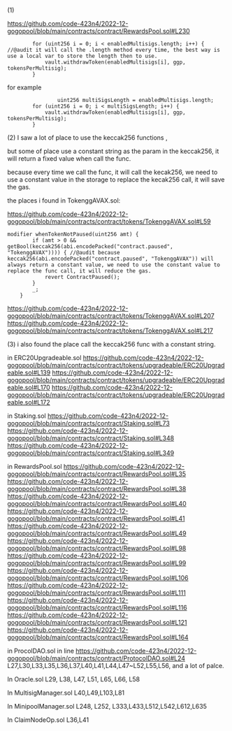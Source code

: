 (1)

https://github.com/code-423n4/2022-12-gogopool/blob/main/contracts/contract/RewardsPool.sol#L230

```
		for (uint256 i = 0; i < enabledMultisigs.length; i++) { //@audit it will call the .length method every time, the best way is use a local var to store the length then to use.
			vault.withdrawToken(enabledMultisigs[i], ggp, tokensPerMultisig);
		}
```
for example 

```
                uint256 multiSigsLength = enabledMultisigs.length;
		for (uint256 i = 0; i < multiSigsLength; i++) {
			vault.withdrawToken(enabledMultisigs[i], ggp, tokensPerMultisig);
		}
```

(2)
I saw a lot of place to use the keccak256 functions , 

but some of place use a constant string as the param in the keccak256, it will  return a fixed value when call the func. 

because every time we call the func, it will call the kecak256, we need to use a constant value in the storage to replace the kecak256 call, it will save the gas. 

the places i found in TokenggAVAX.sol:

https://github.com/code-423n4/2022-12-gogopool/blob/main/contracts/contract/tokens/TokenggAVAX.sol#L59

```
modifier whenTokenNotPaused(uint256 amt) {
		if (amt > 0 && getBool(keccak256(abi.encodePacked("contract.paused", "TokenggAVAX")))) { //@audit because keccak256(abi.encodePacked("contract.paused", "TokenggAVAX")) will always return a constant value, we need to use the constant value to replace the func call, it will reduce the gas.
			revert ContractPaused();
		}
		_;
	}
```
https://github.com/code-423n4/2022-12-gogopool/blob/main/contracts/contract/tokens/TokenggAVAX.sol#L207
https://github.com/code-423n4/2022-12-gogopool/blob/main/contracts/contract/tokens/TokenggAVAX.sol#L217

(3) i also found the place call the keccak256 func with a constant string.

in ERC20Upgradeable.sol
https://github.com/code-423n4/2022-12-gogopool/blob/main/contracts/contract/tokens/upgradeable/ERC20Upgradeable.sol#L139
https://github.com/code-423n4/2022-12-gogopool/blob/main/contracts/contract/tokens/upgradeable/ERC20Upgradeable.sol#L170
https://github.com/code-423n4/2022-12-gogopool/blob/main/contracts/contract/tokens/upgradeable/ERC20Upgradeable.sol#L172

in Staking.sol
https://github.com/code-423n4/2022-12-gogopool/blob/main/contracts/contract/Staking.sol#L73
https://github.com/code-423n4/2022-12-gogopool/blob/main/contracts/contract/Staking.sol#L348
https://github.com/code-423n4/2022-12-gogopool/blob/main/contracts/contract/Staking.sol#L349

in RewardsPool.sol
https://github.com/code-423n4/2022-12-gogopool/blob/main/contracts/contract/RewardsPool.sol#L35
https://github.com/code-423n4/2022-12-gogopool/blob/main/contracts/contract/RewardsPool.sol#L38
https://github.com/code-423n4/2022-12-gogopool/blob/main/contracts/contract/RewardsPool.sol#L40
https://github.com/code-423n4/2022-12-gogopool/blob/main/contracts/contract/RewardsPool.sol#L41
https://github.com/code-423n4/2022-12-gogopool/blob/main/contracts/contract/RewardsPool.sol#L49
https://github.com/code-423n4/2022-12-gogopool/blob/main/contracts/contract/RewardsPool.sol#L98
https://github.com/code-423n4/2022-12-gogopool/blob/main/contracts/contract/RewardsPool.sol#L99
https://github.com/code-423n4/2022-12-gogopool/blob/main/contracts/contract/RewardsPool.sol#L106
https://github.com/code-423n4/2022-12-gogopool/blob/main/contracts/contract/RewardsPool.sol#L111
https://github.com/code-423n4/2022-12-gogopool/blob/main/contracts/contract/RewardsPool.sol#L116
https://github.com/code-423n4/2022-12-gogopool/blob/main/contracts/contract/RewardsPool.sol#L121
https://github.com/code-423n4/2022-12-gogopool/blob/main/contracts/contract/RewardsPool.sol#L164

in ProcolDAO.sol
in line 
https://github.com/code-423n4/2022-12-gogopool/blob/main/contracts/contract/ProtocolDAO.sol#L24
L27,L30,L33,L35,L36,L37,L40,L41,L44,L47~L52,L55,L56,
and a lot of palce. 

In Oracle.sol
L29, L38, L47, L51, L65, L66, L58

In MultisigManager.sol
L40,L49,L103,L81

In MinipoolManager.sol
L248, L252, L333,L433,L512,L542,L612,L635

In ClaimNodeOp.sol
L36,L41






 